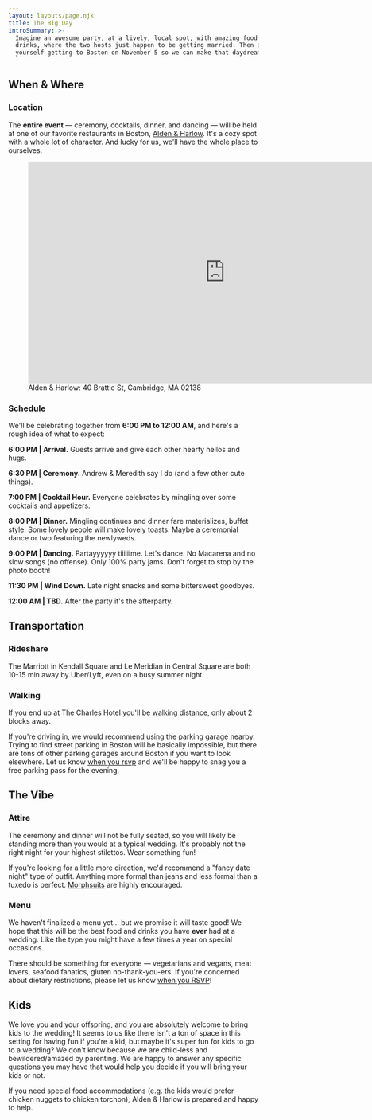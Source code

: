 ```yaml
---
layout: layouts/page.njk
title: The Big Day
introSummary: >-
  Imagine an awesome party, at a lively, local spot, with amazing food and
  drinks, where the two hosts just happen to be getting married. Then imagine
  yourself getting to Boston on November 5 so we can make that daydream a reality.
---
```

## When & Where

### Location

The **entire event** — ceremony, cocktails, dinner, and dancing — will be held at one of our favorite restaurants in Boston, [Alden & Harlow](http://www.aldenharlow.com). It's a cozy spot with a whole lot of character. And lucky for us, we'll have the whole place to ourselves.

<figure>
    <iframe src="https://www.google.com/maps/embed?pb=!1m18!1m12!1m3!1d2947.5428998188754!2d-71.12359168454327!3d42.373579879186!2m3!1f0!2f0!3f0!3m2!1i1024!2i768!4f13.1!3m3!1m2!1s0x89e37768306eba37%3A0xa3a498bf2ae4121d!2sAlden%20%26%20Harlow!5e0!3m2!1sen!2sus!4v1583016005899!5m2!1sen!2sus" width="792" height="446" frameborder="0" style="border:0;" allowfullscreen=""></iframe>
    <figcaption>Alden & Harlow: 40 Brattle St, Cambridge, MA 02138<figcaption>
</figure>

### Schedule

We'll be celebrating together from **6:00 PM to 12:00 AM**, and here's a rough idea of what to expect:

**6:00 PM | Arrival.** Guests arrive and give each other hearty hellos and hugs.

**6:30 PM | Ceremony.** Andrew & Meredith say I do (and a few other cute things).

**7:00 PM | Cocktail Hour.** Everyone celebrates by mingling over some cocktails and appetizers.

**8:00 PM | Dinner.** Mingling continues and dinner fare materializes, buffet style. Some lovely people will make lovely toasts. Maybe a ceremonial dance or two featuring the newlyweds.

**9:00 PM | Dancing.** Partayyyyyy tiiiiiime. Let's dance. No Macarena and no slow songs (no offense). Only 100% party jams. Don't forget to stop by the photo booth!

**11:30 PM | Wind Down.** Late night snacks and some bittersweet goodbyes.

**12:00 AM | TBD.** After the party it's the afterparty.

## Transportation

### Rideshare

The Marriott in Kendall Square and Le Meridian in Central Square are both 10-15 min away by Uber/Lyft, even on a busy summer night.

### Walking

If you end up at The Charles Hotel you'll be walking distance, only about 2 blocks away.

If you're driving in, we would recommend using the parking garage nearby. Trying to find street parking in Boston will be basically impossible, but there are tons of other parking garages around Boston if you want to look elsewhere. Let us know [when you rsvp](https://forms.gle/oGE2CyvYXqrC5PDH9) and we'll be happy to snag you a free parking pass for the evening.

## The Vibe

### Attire

The ceremony and dinner will not be fully seated, so you will likely be standing more than you would at a typical wedding. It's probably not the right night for your highest stilettos. Wear something fun!

If you're looking for a little more direction, we'd recommend a "fancy date night" type of outfit. Anything more formal than jeans and less formal than a tuxedo is perfect. [Morphsuits](https://photos.app.goo.gl/g9kn5sFx2xW5HPpD7) are highly encouraged.

### Menu

We haven't finalized a menu yet... but we promise it will taste good!  We hope that this will be the best food and drinks you have **ever** had at a wedding. Like the type you might have a few times a year on special occasions.

There should be something for everyone — vegetarians and vegans, meat lovers, seafood fanatics, gluten no-thank-you-ers. If you're concerned about dietary restrictions, please let us know [when you RSVP](https://forms.gle/oGE2CyvYXqrC5PDH9)!

## Kids

We love you and your offspring, and you are absolutely welcome to bring kids to the wedding! It seems to us like there isn't a ton of space in this setting for having fun if you're a kid, but maybe it's super fun for kids to go to a wedding? We don't know because we are child-less and bewildered/amazed by parenting. We are happy to answer any specific questions you may have that would help you decide if you will bring your kids or not.

If you need special food accommodations (e.g. the kids would prefer chicken nuggets to chicken torchon), Alden & Harlow is prepared and happy to help.
